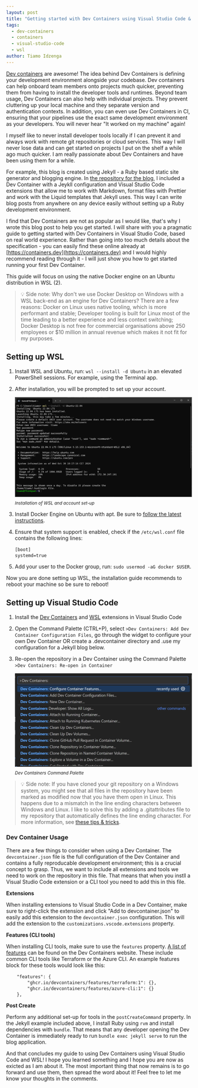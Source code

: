 ```yaml
---
layout: post
title: "Getting started with Dev Containers using Visual Studio Code & WSL"
tags: 
  - dev-containers
  - containers
  - visual-studio-code
  - wsl
author: Tiamo Idzenga
---
```


[Dev containers](https://containers.dev) are awesome! The idea behind Dev Containers is defining your development environment alongside your codebase. Dev containers can help onboard team members onto projects much quicker, preventing them from having to install the developer tools and runtimes. Beyond team usage, Dev Containers can also help with individual projects. They prevent cluttering up your local machine and they separate version and authentication contexts. In addition, you can even use Dev Containers in CI, ensuring that your pipelines use the exact same development environment as your developers. You will never hear "It worked on my machine" again!

I myself like to never install developer tools locally if I can prevent it and always work with remote git repositories or cloud services. This way I will never lose data and can get started on projects I put on the shelf a while ago much quicker. I am really passionate about Dev Containers and have been using them for a while. 

For example, this blog is created using Jekyll - a Ruby based static site generator and blogging engine. In [the repository for the blog](https://github.com/iTiamo/idzenga.dev), I included a Dev Container with a Jeykll configuration and Visual Studio Code extensions that allow me to work with Markdown, format files with Prettier and work with the Liquid templates that Jekyll uses. This way I can write blog posts from anywhere on any device easily without setting up a Ruby development environment.

I find that Dev Containers are not as popular as I would like, that's why I wrote this blog post to help you get started. I will share with you a pragmatic guide to getting started with Dev Containers in Visual Studio Code, based on real world experience. Rather than going into too much details about the specification - you can easily find these online already at [https://containers.dev](https://containers.dev) and I would highly recommend reading through it - I will just show you how to get started running your first Dev Container.

This guide will focus on using the native Docker engine on an Ubuntu distribution in WSL (2).

> 💡 Side note: Why don't we use Docker Desktop on Windows with a WSL back-end as an engine for Dev Containers? There are a few reasons: Docker on Linux uses native tooling, which is more performant and stable; Developer tooling is built for Linux most of the time leading to a better experience and less context switching; Docker Desktop is not free for commercial organisations above 250 employees or $10 million in annual revenue which makes it not fit for my purposes.

## Setting up WSL

1. Install WSL and Ubuntu, run: `wsl --install -d Ubuntu` in an elevated PowerShell sessions. For example, using the Terminal app.
2. After installation, you will be prompted to set up your account.

    ![Installation of WSL and account set-up](/assets/images/installation_of_wsl_and_account_set_up.png)
    <sub><i>Installation of WSL and account set-up</i></sub>

3. Install Docker Engine on Ubuntu with apt. Be sure to [follow the latest instructions](https://docs.docker.com/engine/install/ubuntu/#install-using-the-repository).

4. Ensure that system support is enabled, check if the `/etc/wsl.conf` file contains the following lines: 
   
    ```
    [boot] 
    systemd=true
    ```

5. Add your user to the Docker group, run: `sudo usermod -aG docker $USER`.

Now you are done setting up WSL, the installation guide recommends to reboot your machine so be sure to reboot!

## Setting up Visual Studio Code

1. Install the [Dev Containers](https://marketplace.visualstudio.com/items?itemName=ms-vscode-remote.remote-containers) and [WSL](https://marketplace.visualstudio.com/items?itemName=ms-vscode-remote.remote-wsl) extensions in Visual Studio Code
2. Open the Command Palette (CTRL+P), select `>Dev Containers: Add Dev Container Configuration Files`, go through the widget to configure your own Dev Container OR create a .devcontainer directory and .use my configuration for a Jekyll blog below.

    <script src="https://gist.github.com/iTiamo/e5a2caf512c0e35cb6b2ce310adae83c.js"></script>

3. Re-open the repository in a Dev Container using the Command Palette `>Dev Containers: Re-open in Container`

    ![Dev Containers Command Palette](/assets/images/dev_containers_command_palette.png)
    <sub><i>Dev Containers Command Palette</i></sub>

> 💡 Side note: If you have cloned your git repository on a Windows system, you might see that all files in the repository have been marked as modified now that you have them open in Linux. This happens due to a mismatch in the line ending characters between Windows and Linux. I like to solve this by adding a .gitattributes file to my repository that automatically defines the line ending character. For more information, see [these tips & tricks](https://code.visualstudio.com/docs/devcontainers/tips-and-tricks#_resolving-git-line-ending-issues-in-containers-resulting-in-many-modified-files).

### Dev Container Usage

There are a few things to consider when using a Dev Container. The `devcontainer.json` file is the full configuration of the Dev Container and contains a fully reproducable development environment; this is a crucial concept to grasp. Thus, we want to include all extensions and tools we need to work on the repository in this file. That means that when you instll a Visual Studio Code extension or a CLI tool you need to add this in this file.

**Extensions**

When installing extensions to Visual Studio Code in a Dev Container, make sure to right-click the extension and click "Add to devcontainer.json" to easily add this extension to the `devcontainer.json` configuration. This will add the extension to the `customizations.vscode.extensions` property.

**Features (CLI tools)**

When installing CLI tools, make sure to use the `features` property. [A list of features](https://containers.dev/features) can be found on the Dev Containers website. These include common CLI tools like Terraform or the Azure CLI. An example features block for these tools would look like this:

```
	"features": {
		"ghcr.io/devcontainers/features/terraform:1": {},
		"ghcr.io/devcontainers/features/azure-cli:1": {}
	},
```

**Post Create**

Perform any additional set-up for tools in the `postCreateCommand` property. In the Jekyll example included above, I install Ruby using `rvm` and install dependencies with `bundle`. That means that any developer opening the Dev Container is immediately ready to run `bundle exec jekyll serve` to run the blog application.

And that concludes my guide to using Dev Containers using Visual Studio Code and WSL! I hope you learned something and I hope you are now as exicted as I am about it. The most important thing that now remains is to go forward and use them, then spread the word about it! Feel free to let me know your thoughts in the comments.
